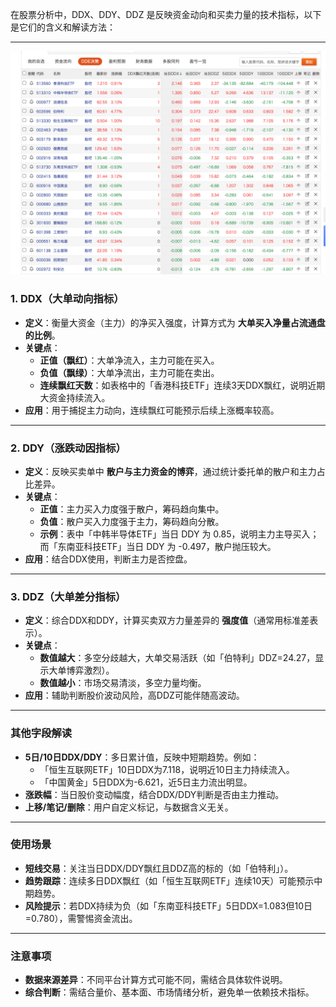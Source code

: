 
在股票分析中，DDX、DDY、DDZ 是反映资金动向和买卖力量的技术指标，以下是它们的含义和解读方法：

---

<!-- https://github.com/ultrasev/fundstrategy -->
![dde-decision.png](https://raw.githubusercontent.com/ultrasev/fundstrategy/master/images/dde-decision.png)

### **1. DDX（大单动向指标）**
- **定义**：衡量大资金（主力）的净买入强度，计算方式为 **大单买入净量占流通盘的比例**。
- **关键点**：
  - **正值（飘红）**：大单净流入，主力可能在买入。
  - **负值（飘绿）**：大单净流出，主力可能在卖出。
  - **连续飘红天数**：如表格中的「香港科技ETF」连续3天DDX飘红，说明近期大资金持续流入。
- **应用**：用于捕捉主力动向，连续飘红可能预示后续上涨概率较高。

---

### **2. DDY（涨跌动因指标）**
- **定义**：反映买卖单中 **散户与主力资金的博弈**，通过统计委托单的散户和主力占比差异。
- **关键点**：
  - **正值**：主力买入力度强于散户，筹码趋向集中。
  - **负值**：散户买入力度强于主力，筹码趋向分散。
  - **示例**：表中「中韩半导体ETF」当日 DDY 为 0.85，说明主力主导买入；而「东南亚科技ETF」当日 DDY 为 -0.497，散户抛压较大。
- **应用**：结合DDX使用，判断主力是否控盘。

---

### **3. DDZ（大单差分指标）**
- **定义**：综合DDX和DDY，计算买卖双方力量差异的 **强度值**（通常用标准差表示）。
- **关键点**：
  - **数值越大**：多空分歧越大，大单交易活跃（如「伯特利」DDZ=24.27，显示大单博弈激烈）。
  - **数值越小**：市场交易清淡，多空力量均衡。
- **应用**：辅助判断股价波动风险，高DDZ可能伴随高波动。

---

### **其他字段解读**
- **5日/10日DDX/DDY**：多日累计值，反映中短期趋势。例如：
  - 「恒生互联网ETF」10日DDX为7.118，说明近10日主力持续流入。
  - 「中国黄金」5日DDX为-6.621，近5日主力流出明显。
- **涨跌幅**：当日股价变动幅度，结合DDX/DDY判断是否由主力推动。
- **上移/笔记/删除**：用户自定义标记，与数据含义无关。

---

### **使用场景**
- **短线交易**：关注当日DDX/DDY飘红且DDZ高的标的（如「伯特利」）。
- **趋势跟踪**：连续多日DDX飘红（如「恒生互联网ETF」连续10天）可能预示中期趋势。
- **风险提示**：若DDX持续为负（如「东南亚科技ETF」5日DDX=1.083但10日=0.780），需警惕资金流出。

---

### **注意事项**
- **数据来源差异**：不同平台计算方式可能不同，需结合具体软件说明。
- **综合判断**：需结合量价、基本面、市场情绪分析，避免单一依赖技术指标。
